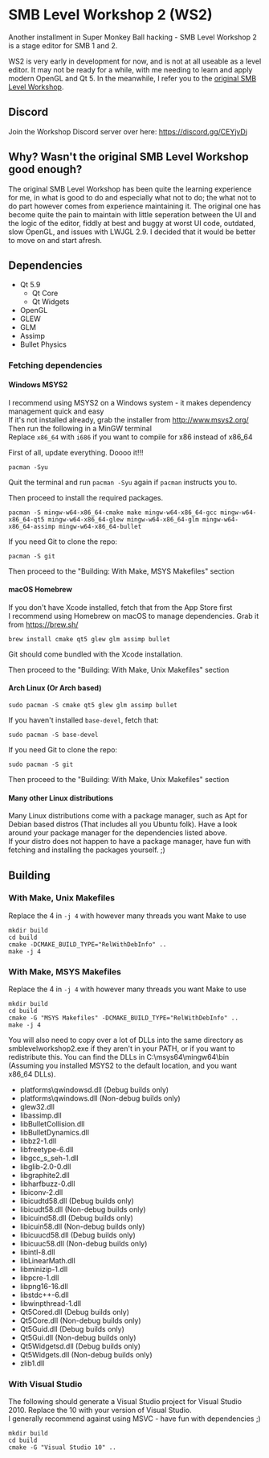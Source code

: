 SMB Level Workshop 2 (WS2)
==========================

Another installment in Super Monkey Ball hacking - SMB Level Workshop 2 is a stage editor for SMB 1 and 2.

WS2 is very early in development for now, and is not at all useable as a level editor. It may not be ready for a while, with me needing to learn and apply modern OpenGL and Qt 5. In the meanwhile, I refer you to the [original SMB Level Workshop](https://github.com/CraftedCart/SMBLevelWorkshop).

## Discord

Join the Workshop Discord server over here: https://discord.gg/CEYjvDj

## Why? Wasn't the original SMB Level Workshop good enough?

The original SMB Level Workshop has been quite the learning experience for me, in what is good to do and especially what not to do; the what not to do part however comes from experience maintaining it. The original one has become quite the pain to maintain with little seperation between the UI and the logic of the editor, fiddly at best and buggy at worst UI code, outdated, slow OpenGL, and issues with LWJGL 2.9. I decided that it would be better to move on and start afresh.

## Dependencies

- Qt 5.9
    - Qt Core
    - Qt Widgets
- OpenGL
- GLEW
- GLM
- Assimp
- Bullet Physics

### Fetching dependencies

#### Windows MSYS2
I recommend using MSYS2 on a Windows system - it makes dependency management quick and easy  
If it's not installed already, grab the installer from http://www.msys2.org/  
Then run the following in a MinGW terminal  
Replace `x86_64` with `i686` if you want to compile for x86 instead of x86_64  

First of all, update everything. Doooo it!!!

```shell
pacman -Syu
```

Quit the terminal and run `pacman -Syu` again if `pacman` instructs you to.

Then proceed to install the required packages.

```shell
pacman -S mingw-w64-x86_64-cmake make mingw-w64-x86_64-gcc mingw-w64-x86_64-qt5 mingw-w64-x86_64-glew mingw-w64-x86_64-glm mingw-w64-x86_64-assimp mingw-w64-x86_64-bullet
```

If you need Git to clone the repo:

```shell
pacman -S git
```

Then proceed to the "Building: With Make, MSYS Makefiles" section

#### macOS Homebrew

If you don't have Xcode installed, fetch that from the App Store first  
I recommend using Homebrew on macOS to manage dependencies. Grab it from https://brew.sh/

```shell
brew install cmake qt5 glew glm assimp bullet
```

Git should come bundled with the Xcode installation.

Then proceed to the "Building: With Make, Unix Makefiles" section

#### Arch Linux (Or Arch based)

```shell
sudo pacman -S cmake qt5 glew glm assimp bullet
```

If you haven't installed `base-devel`, fetch that:

```shell
sudo pacman -S base-devel
```

If you need Git to clone the repo:

```shell
sudo pacman -S git
```

Then proceed to the "Building: With Make, Unix Makefiles" section

#### Many other Linux distributions

Many Linux distributions come with a package manager, such as Apt for Debian based distros (That includes all you Ubuntu folk). Have a look around your package manager for the dependencies listed above.  
If your distro does not happen to have a package manager, have fun with fetching and installing the packages yourself. ;)

## Building

### With Make, Unix Makefiles

Replace the 4 in `-j 4` with however many threads you want Make to use

```shell
mkdir build
cd build
cmake -DCMAKE_BUILD_TYPE="RelWithDebInfo" ..
make -j 4
```

### With Make, MSYS Makefiles

Replace the 4 in `-j 4` with however many threads you want Make to use

```shell
mkdir build
cd build
cmake -G "MSYS Makefiles" -DCMAKE_BUILD_TYPE="RelWithDebInfo" ..
make -j 4
```

You will also need to copy over a lot of DLLs into the same directory as smblevelworkshop2.exe if they aren't in your PATH, or if you want to redistribute this.
You can find the DLLs in C:\msys64\mingw64\bin (Assuming you installed MSYS2 to the default location, and you want x86_64 DLLs).

- platforms\qwindowsd.dll (Debug builds only)
- platforms\qwindows.dll (Non-debug builds only)
- glew32.dll
- libassimp.dll
- libBulletCollision.dll
- libBulletDynamics.dll
- libbz2-1.dll
- libfreetype-6.dll
- libgcc_s_seh-1.dll
- libglib-2.0-0.dll
- libgraphite2.dll
- libharfbuzz-0.dll
- libiconv-2.dll
- libicudtd58.dll (Debug builds only)
- libicudt58.dll (Non-debug builds only)
- libicuind58.dll (Debug builds only)
- libicuin58.dll (Non-debug builds only)
- libicuucd58.dll (Debug builds only)
- libicuuc58.dll (Non-debug builds only)
- libintl-8.dll
- libLinearMath.dll
- libminizip-1.dll
- libpcre-1.dll
- libpng16-16.dll
- libstdc++-6.dll
- libwinpthread-1.dll
- Qt5Cored.dll (Debug builds only)
- Qt5Core.dll (Non-debug builds only)
- Qt5Guid.dll (Debug builds only)
- Qt5Gui.dll (Non-debug builds only)
- Qt5Widgetsd.dll (Debug builds only)
- Qt5Widgets.dll (Non-debug builds only)
- zlib1.dll

### With Visual Studio

The following should generate a Visual Studio project for Visual Studio 2010. Replace the 10 with your version of Visual Studio.  
I generally recommend against using MSVC - have fun with dependencies ;)

```shell
mkdir build
cd build
cmake -G "Visual Studio 10" ..
```

